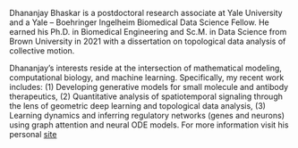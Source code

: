Dhananjay Bhaskar is a postdoctoral research associate at Yale University and a Yale – Boehringer Ingelheim Biomedical Data Science Fellow. He earned his Ph.D. in Biomedical Engineering and Sc.M. in Data Science from Brown University in 2021 with a dissertation on topological data analysis of collective motion.

Dhananjay’s interests reside at the intersection of mathematical modeling, computational biology, and machine learning. Specifically, my recent work includes: (1) Developing generative models for small molecule and antibody therapeutics, (2) Quantitative analysis of spatiotemporal signaling through the lens of geometric deep learning and topological data analysis, (3) Learning dynamics and inferring regulatory networks (genes and neurons) using graph attention and neural ODE models. For more information visit his personal [site](https://dbhaskar92.github.io/)

